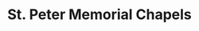 ---
title: "St. Peter Memorial Chapels"
url: /quezon-city/st-peter-memorial-chapels/
shop: Bestattungen
---